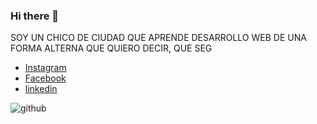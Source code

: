 ### Hi there 👋

SOY UN CHICO DE CIUDAD QUE APRENDE DESARROLLO WEB DE UNA FORMA ALTERNA
QUE QUIERO DECIR, QUE SEG
- [Instagram](https://instagram.com/)
- [Facebook](https://facebook.com)
- [linkedin](https://es.linkedin.com)


![github](https://github-profile-trophy.vercel.app/?username=MarcosDominguezVega&theme=radical&no-frame=false&no-bg=false&margin-w=4)

